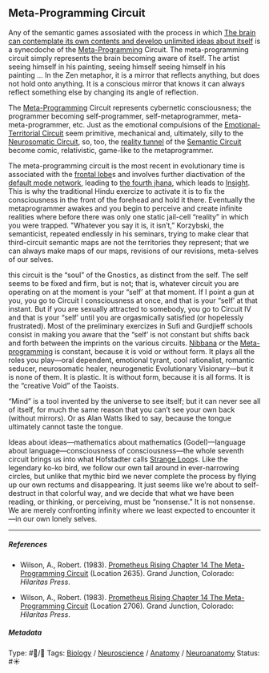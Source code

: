 ## Meta-Programming Circuit

Any of the semantic games assosiated with the process in which [The brain can contemplate its own contents and develop unlimited ideas about itself](The%20brain%20can%20contemplate%20its%20own%20contents%20and%20develop%20unlimited%20ideas%20about%20itself.md) is a synecdoche of the [Meta-Programming](Meta-programming.md) Circuit. The meta-programming circuit simply represents the brain becoming aware of itself. The artist seeing himself in his painting, seeing himself seeing himself in his painting ... In the Zen metaphor, it is a mirror that reflects anything, but does not hold onto anything. It is a conscious mirror that knows it can always reflect something else by changing its angle of reflection.

The [Meta-Programming](Meta-programming.md) Circuit represents cybernetic consciousness; the programmer becoming self-programmer, self-metaprogrammer, meta-meta-programmer, etc. Just as the emotional compulsions of the [Emotional-Territorial Circuit](Emotional-Territorial%20Circuit.md) seem primitive, mechanical and, ultimately, silly to the [Neurosomatic Circuit](Neurosomatic%20Circuit.md), so, too, the [reality tunnel](Reality%20tunnel.md) of the [Semantic Circuit](Time-Binding%20Semantic%20Circuit.md) become comic, relativistic, game-like to the metaprogrammer.

The meta-programming circuit is the most recent in evolutionary time is associated with the [frontal lobe](Frontal%20lobe.md)s and involves further diactivation of the [default mode network](Default%20mode%20network.md), leading to [the fourth jhana](The%20fourth%20jhana.md), which leads to [Insight](Insight.md). This is why the traditional Hindu exercize to activate it is to fix the consciousness in the front of the forehead and hold it there. Eventually the metaprogrammer awakes and you begin to perceive and create infinite realities where before there was only one static jail-cell “reality” in which you were trapped. "Whatever you say it is, it isn’t,” Korzybski, the semanticist, repeated endlessly in his seminars, trying to make clear that third-circuit semantic maps are not the territories they represent; that we can always make maps of our maps, revisions of our revisions, meta-selves of our selves.

this circuit is the “soul” of the Gnostics, as distinct from the self. The self seems to be fixed and firm, but is not; that is, whatever circuit you are operating on at the moment is your “self’ at that moment. If I point a gun at you, you go to Circuit I consciousness at once, and that is your “self’ at that instant. But if you are sexually attracted to somebody, you go to Circuit IV and that is your “self’ until you are orgasmically satisfied (or hopelessly frustrated). Most of the preliminary exercizes in Sufi and Gurdjieff schools consist in making you aware that the “self’ is not constant but shifts back and forth between the imprints on the various circuits. [Nibbana](Nibbana.md) or the [Meta-programming](Meta-programming.md) is constant, because it is void or without form. It plays all the roles you play—oral dependent, emotional tyrant, cool rationalist, romantic seducer, neurosomatic healer, neurogenetic Evolutionary Visionary—but it is none of them. It is plastic. It is without form, because it is all forms. It is the “creative Void” of the Taoists.

“Mind” is a tool invented by the universe to see itself; but it can never see all of itself, for much the same reason that you can’t see your own back (without mirrors). Or as Alan Watts liked to say, because the tongue ultimately cannot taste the tongue.

Ideas about ideas—mathematics about mathematics (Godel)—language about language—consciousness of consciousness—the whole seventh circuit brings us into what Hofstadter calls [Strange Loop](Strange%20Loop.md)s. Like the legendary ko-ko bird, we follow our own tail around in ever-narrowing circles, but unlike that mythic bird we never complete the process by flying up our own rectums and disappearing. It just seems like we’re about to self-destruct in that colorful way, and we decide that what we have been reading, or thinking, or perceiving, must be “nonsense.” It is not nonsense. We are merely confronting infinity where we least expected to encounter it—in our own lonely selves.

---

##### References

* Wilson, A., Robert. (1983). [Prometheus Rising Chapter 14 The Meta-Programming Circuit](Prometheus%20Rising%20Chapter%2014%20The%20Meta-Programming%20Circuit.md) (Location 2635). Grand Junction, Colorado: *Hilaritas Press*.

* Wilson, A., Robert. (1983). [Prometheus Rising Chapter 14 The Meta-Programming Circuit](Prometheus%20Rising%20Chapter%2014%20The%20Meta-Programming%20Circuit.md) (Location 2706). Grand Junction, Colorado: *Hilaritas Press*.

##### Metadata

Type: #🔵/🔵 
Tags: [Biology]() / [Neuroscience](Neuroscience.md) / [Anatomy]() / [Neuroanatomy](Neuroanatomy.md) 
Status: #☀️ 
